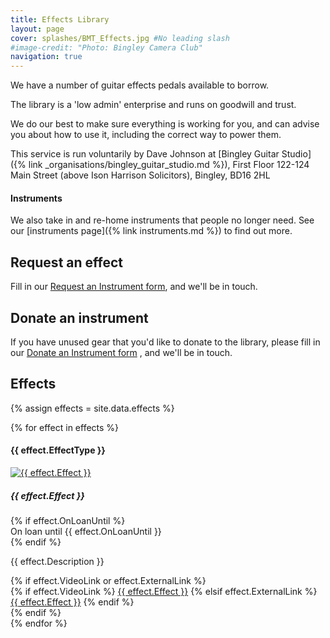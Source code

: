```yaml
---
title: Effects Library
layout: page 
cover: splashes/BMT_Effects.jpg #No leading slash
#image-credit: "Photo: Bingley Camera Club"
navigation: true
---
```


We have a number of guitar effects pedals available to borrow.

The library is a 'low admin' enterprise and runs on goodwill and trust.

We do our best to make sure everything is working for you, and can advise you about how to use it, including the correct way to power them. 

This service is run voluntarily by Dave Johnson at [Bingley Guitar Studio]({% link _organisations/bingley_guitar_studio.md %}), First Floor 122-124 Main Street (above Ison Harrison Solicitors), Bingley, BD16 2HL

#### Instruments

We also take in and re-home instruments that people no longer need. See our [instruments page]({% link instruments.md %}) to find out more. 

## Request an effect

Fill in our [Request an Instrument form](https://docs.google.com/forms/d/e/1FAIpQLSfgOb9AqzPsfuYIa1MiFecc6Fuw5kwAUicM_X0914f5r9BMdQ/viewform), and we'll be in touch.

## Donate an instrument

If you have unused gear that you'd like to donate to the library, please fill in our [Donate an Instrument form](https://docs.google.com/forms/d/e/1FAIpQLSfpGeqaYlQz2LAsN3985pGQv32smi1tkOYU_kkgBsaX7lsrMg/viewform) , and we'll be in touch.

## Effects
{% assign effects = site.data.effects %}

<div class="row row-cols-1 row-cols-md-3 d-flex align-items-stretch">
{% for effect in effects %}
  <div class="col mb-4">
    <div class="card h-100">
    <h4 class="card-header text-white bg-dark">{{ effect.EffectType }}</h4>
    <a href="{{site.baseurl}}/assets/images/instruments/effects/{{ effect.Image }}" data-toggle="lightbox" data-gallery="example-gallery" data-caption="{{ effect.Effect }}"><img class="card-img-top" src="{{ site.url }}/assets/images/instruments/effects/{{ effect.Image }}" alt="{{ effect.Effect }}"></a>
    <div class="card-body">
      <h5 class="card-title">{{ effect.Effect }}</h5>
      {% if effect.OnLoanUntil %}
      <div class="alert alert-info" role="alert">
         On loan until {{ effect.OnLoanUntil }} 
      </div>
      {% endif %}
      <!--<h6 class="card-subtitle mb-2 text-muted">{{ effect.EffectType }}</h6>-->
      <p class="card-text">{{ effect.Description }}</p>
      <!--<a href="{{ effect.ExternalLink }}" class="card-link">{{ effect.Effect }} on the web</a>-->
    </div>
    {% if effect.VideoLink or effect.ExternalLink %}
    <div class="card-footer text-muted">
    {% if effect.VideoLink %}
    <a href="{{ effect.VideoLink }}"><i class="bi bi-play-btn-fill p-3"></i>{{ effect.Effect }}</a>
    {% elsif effect.ExternalLink %}
    <a href="{{ effect.ExternalLink }}"><i class="bi bi-info-circle-fill p-3"></i>{{ effect.Effect }}</a>
    {% endif %}
    </div>
    {% endif %}
    </div>
  </div>
{% endfor %}
</div>